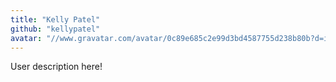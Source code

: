 ```yaml
---
title: "Kelly Patel"
github: "kellypatel"
avatar: "//www.gravatar.com/avatar/0c89e685c2e99d3bd4587755d238b80b?d=identicon"
---
```


User description here!
